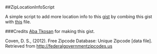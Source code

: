 ﻿##ZipLocationInfoScript

A simple script to add more location info to this [gist](https://gist.github.com/abatko/ee7b24db82a6f50cfce02afafa1dfd1e) by combing this gist with [this](http://federalgovernmentzipcodes.us/download.html) file.

###Credits
[Aba Tkosan](https://gist.github.com/abatko) for making this gist.

Coven, D. S., (2012). Free Zipcode Database: Unique Zipcode [data file]. Retrieved from http://federalgovernmentzipcodes.us
